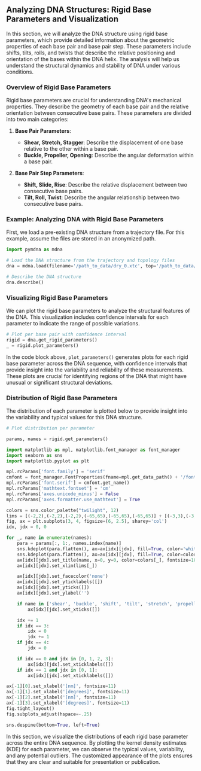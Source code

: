 
## Analyzing DNA Structures: Rigid Base Parameters and Visualization

In this section, we will analyze the DNA structure using rigid base parameters, which provide detailed information about the geometric properties of each base pair and base pair step. These parameters include shifts, tilts, rolls, and twists that describe the relative positioning and orientation of the bases within the DNA helix. The analysis will help us understand the structural dynamics and stability of DNA under various conditions.

### Overview of Rigid Base Parameters

Rigid base parameters are crucial for understanding DNA's mechanical properties. They describe the geometry of each base pair and the relative orientation between consecutive base pairs. These parameters are divided into two main categories:

1. **Base Pair Parameters**:
   - **Shear, Stretch, Stagger**: Describe the displacement of one base relative to the other within a base pair.
   - **Buckle, Propeller, Opening**: Describe the angular deformation within a base pair.

2. **Base Pair Step Parameters**:
   - **Shift, Slide, Rise**: Describe the relative displacement between two consecutive base pairs.
   - **Tilt, Roll, Twist**: Describe the angular relationship between two consecutive base pairs.

### Example: Analyzing DNA with Rigid Base Parameters

First, we load a pre-existing DNA structure from a trajectory file. For this example, assume the files are stored in an anonymized path.

```python
import pymdna as mdna

# Load the DNA structure from the trajectory and topology files
dna = mdna.load(filename='/path_to_data/dry_0.xtc', top='/path_to_data/dry_0.pdb')

# Describe the DNA structure
dna.describe()
```

### Visualizing Rigid Base Parameters

We can plot the rigid base parameters to analyze the structural features of the DNA. This visualization includes confidence intervals for each parameter to indicate the range of possible variations.

```python
# Plot per base pair with confidence interval
rigid = dna.get_rigid_parameters()
_ = rigid.plot_parameters()
```

In the code block above, `plot_parameters()` generates plots for each rigid base parameter across the DNA sequence, with confidence intervals that provide insight into the variability and reliability of these measurements. These plots are crucial for identifying regions of the DNA that might have unusual or significant structural deviations.

### Distribution of Rigid Base Parameters

The distribution of each parameter is plotted below to provide insight into the variability and typical values for this DNA structure.

```python
# Plot distribution per parameter

params, names = rigid.get_parameters()  

import matplotlib as mpl, matplotlib.font_manager as font_manager
import seaborn as sns
import matplotlib.pyplot as plt

mpl.rcParams['font.family'] = 'serif'
cmfont = font_manager.FontProperties(fname=mpl.get_data_path() + '/fonts/ttf/cmr10.ttf')
mpl.rcParams['font.serif'] = cmfont.get_name()
mpl.rcParams['mathtext.fontset'] = 'cm'
mpl.rcParams['axes.unicode_minus'] = False
mpl.rcParams['axes.formatter.use_mathtext'] = True

colors = sns.color_palette("twilight", 12)
lims = [(-2,2),(-2,2),(-2,2),(-65,65),(-65,65),(-65,65)] + [(-3,3),(-3,3),(1.25,5),(-50,50),(-50,50),(0,60)]
fig, ax = plt.subplots(3, 4, figsize=(6, 2.5), sharey='col')
idx, jdx = 0, 0

for _, name in enumerate(names):
    para = params[:, 1:, names.index(name)]
    sns.kdeplot(para.flatten(), ax=ax[idx][jdx], fill=True, color='white', lw=5)
    sns.kdeplot(para.flatten(), ax=ax[idx][jdx], fill=True, color=colors[_], alpha=1, lw=1)
    ax[idx][jdx].set_title(name, x=0, y=0, color=colors[_], fontsize=10)
    ax[idx][jdx].set_xlim(lims[_])

    ax[idx][jdx].set_facecolor('none')
    ax[idx][jdx].set_yticklabels([])
    ax[idx][jdx].set_yticks([])
    ax[idx][jdx].set_ylabel('')

    if name in ['shear', 'buckle', 'shift', 'tilt', 'stretch', 'propeller']:
        ax[idx][jdx].set_xticks([])

    idx += 1
    if idx == 3:
        idx = 0
        jdx += 1
    if jdx == 4:
        jdx = 0

    if idx == 0 and jdx in [0, 1, 2, 3]:
        ax[idx][jdx].set_xticklabels([])
    if idx == 1 and jdx in [0, 1]:
        ax[idx][jdx].set_xticklabels([])

ax[-1][0].set_xlabel('[nm]', fontsize=11)
ax[-1][1].set_xlabel('[degrees]', fontsize=11)
ax[-1][2].set_xlabel('[nm]', fontsize=11)
ax[-1][3].set_xlabel('[degrees]', fontsize=11)
fig.tight_layout()
fig.subplots_adjust(hspace=-.25)

sns.despine(bottom=True, left=True)
```

In this section, we visualize the distributions of each rigid base parameter across the entire DNA sequence. By plotting the kernel density estimates (KDE) for each parameter, we can observe the typical values, variability, and any potential outliers. The customized appearance of the plots ensures that they are clear and suitable for presentation or publication.
